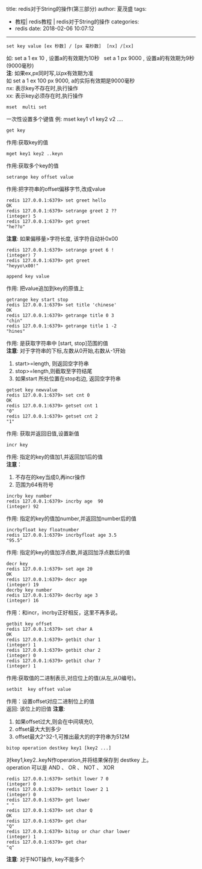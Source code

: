 title: redis对于String的操作(第三部分)
author: 夏茂盛
tags:
  - 教程| redis教程 | redis对于String的操作
categories:
  - redis
date: 2018-02-06 10:07:12
---
~~~
set key value [ex 秒数] / [px 毫秒数]  [nx] /[xx]
~~~
如: set a 1 ex 10 , 设置a的有效期为10秒
   set a 1 px 9000 , 设置a的有效期为9秒(9000毫秒)  
**注**: 如果ex,px同时写,以px有效期为准  
如 set a 1 ex 100 px 9000, a的实际有效期是9000毫秒  
nx: 表示key不存在时,执行操作  
xx: 表示key必须存在时,执行操作
~~~
mset  multi set
~~~
一次性设置多个键值
例: mset key1 v1 key2 v2 ....
~~~
get key 
~~~
作用:获取key的值
~~~
mget key1 key2 ..keyn
~~~
作用:获取多个key的值 
~~~
setrange key offset value
~~~
作用:把字符串的offset偏移字节,改成value
~~~
redis 127.0.0.1:6379> set greet hello
OK
redis 127.0.0.1:6379> setrange greet 2 ??
(integer) 5
redis 127.0.0.1:6379> get greet
"he??o"
~~~
**注意**: 如果偏移量>字符长度, 该字符自动补0x00
~~~
redis 127.0.0.1:6379> setrange greet 6 !
(integer) 7
redis 127.0.0.1:6379> get greet
"heyyo\x00!"
~~~
~~~
append key value
~~~
作用: 把value追加到key的原值上
~~~
getrange key start stop
redis 127.0.0.1:6379> set title 'chinese'
OK
redis 127.0.0.1:6379> getrange title 0 3
"chin"
redis 127.0.0.1:6379> getrange title 1 -2
"hines"
~~~
作用: 是获取字符串中 [start, stop]范围的值   
**注意**: 对于字符串的下标,左数从0开始,右数从-1开始

1. start>=length, 则返回空字符串
2. stop>=length,则截取至字符结尾
3. 如果start 所处位置在stop右边, 返回空字符串  

~~~
getset key newvalue
redis 127.0.0.1:6379> set cnt 0
OK
redis 127.0.0.1:6379> getset cnt 1
"0"
redis 127.0.0.1:6379> getset cnt 2
"1"
~~~
作用: 获取并返回旧值,设置新值
~~~
incr key
~~~
作用: 指定的key的值加1,并返回加1后的值  
**注意**：

1. 不存在的key当成0,再incr操作
2. 范围为64有符号  

~~~
incrby key number
redis 127.0.0.1:6379> incrby age  90
(integer) 92
~~~
作用: 指定的key的值加number,并返回加number后的值
~~~
incrbyfloat key floatnumber
redis 127.0.0.1:6379> incrbyfloat age 3.5
"95.5"
~~~
作用: 指定的key的值加浮点数,并返回加浮点数后的值
~~~
decr key
redis 127.0.0.1:6379> set age 20
OK
redis 127.0.0.1:6379> decr age
(integer) 19
decrby key number
redis 127.0.0.1:6379> decrby age 3
(integer) 16
~~~
作用：和incr，incrby正好相反，这里不再多说。
~~~
getbit key offset
redis 127.0.0.1:6379> set char A
OK
redis 127.0.0.1:6379> getbit char 1
(integer) 1
redis 127.0.0.1:6379> getbit char 2
(integer) 0
redis 127.0.0.1:6379> getbit char 7
(integer) 1
~~~
作用:获取值的二进制表示,对应位上的值(从左,从0编号)。
~~~
setbit  key offset value
~~~
作用：设置offset对应二进制位上的值  
返回: 该位上的旧值
**注意**:  
1. 如果offset过大,则会在中间填充0,
2. offset最大大到多少
3. offset最大2^32-1,可推出最大的的字符串为512M  

~~~
bitop operation destkey key1 [key2 ...]
~~~
对key1,key2..keyN作operation,并将结果保存到 destkey 上。  
operation 可以是 AND 、 OR 、 NOT 、 XOR
~~~
redis 127.0.0.1:6379> setbit lower 7 0
(integer) 0
redis 127.0.0.1:6379> setbit lower 2 1
(integer) 0
redis 127.0.0.1:6379> get lower
" "
redis 127.0.0.1:6379> set char Q
OK
redis 127.0.0.1:6379> get char
"Q"
redis 127.0.0.1:6379> bitop or char char lower
(integer) 1
redis 127.0.0.1:6379> get char
"q"
~~~
**注意**: 对于NOT操作, key不能多个